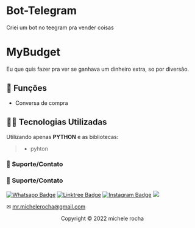 # Bot-Telegram

Criei um bot no teegram pra vender coisas



# MyBudget

Eu que quis fazer pra ver se ganhava um dinheiro extra, so por diversão.

## 🔧 Funções

- Conversa de compra


## 👨‍💻 Tecnologias Utilizadas

Utilizando apenas **PYTHON** e as bibliotecas:
> - pyhton
 

### 🤝 Suporte/Contato

### 🤝 Suporte/Contato

[![Whatsapp Badge](https://img.shields.io/badge/WhatsApp-25D366?style=for-the-badge&logo=whatsapp&logoColor=white)](https://wa.me/5511951864397)
[![Linktree Badge](https://img.shields.io/badge/linktree-39E09B?style=for-the-badge&logo=linktree&logoColor=white)](https://linktr.ee/mrmichelerocha)
[![Instagram Badge](https://img.shields.io/badge/Instagram-E4405F?style=for-the-badge&logo=instagram&logoColor=white)](https://www.instagram.com/mr.michelerocha/?hl=pt-br)
  <a href="https://www.linkedin.com/in/enc-michele-rocha/" target="_blank"><img src="https://img.shields.io/badge/-LinkedIn-%230077B5?style=for-the-badge&logo=linkedin&logoColor=white" target="_blank"></a>  

✉ mr.michelerocha@gmail.com

<p align="center">Copyright © 2022 michele rocha</p>
